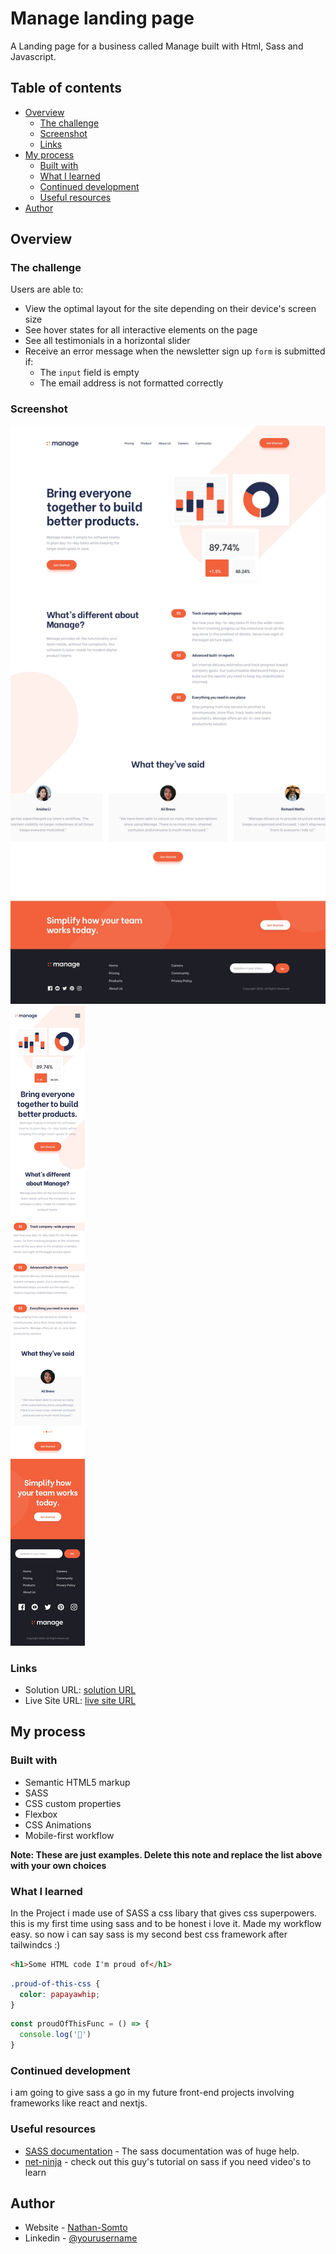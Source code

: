 #  Manage landing page
 A Landing page for a business called Manage built with Html, Sass and Javascript.

## Table of contents

- [Overview](#overview)
  - [The challenge](#the-challenge)
  - [Screenshot](#screenshot)
  - [Links](#links)
- [My process](#my-process)
  - [Built with](#built-with)
  - [What I learned](#what-i-learned)
  - [Continued development](#continued-development)
  - [Useful resources](#useful-resources)
- [Author](#author)



## Overview

### The challenge

Users are able to:

- View the optimal layout for the site depending on their device's screen size
- See hover states for all interactive elements on the page
- See all testimonials in a horizontal slider
- Receive an error message when the newsletter sign up `form` is submitted if:
  - The `input` field is empty
  - The email address is not formatted correctly

### Screenshot

![desktop screen](./design/desktop-design.jpg)
![mobile screen](./design/mobile-design.jpg)



### Links

- Solution URL: [ solution URL ](https://your-solution-url.com)
- Live Site URL: [ live site URL](https://your-live-site-url.com)

## My process

### Built with

- Semantic HTML5 markup
- SASS
- CSS custom properties
- Flexbox 
- CSS Animations
- Mobile-first workflow

**Note: These are just examples. Delete this note and replace the list above with your own choices**

### What I learned

In the Project i made use of SASS a css libary  that gives css superpowers. this is my first time using sass and to be honest i love it.
Made my workflow easy. so now i can say sass is my second best css framework after tailwindcs  :)

```html
<h1>Some HTML code I'm proud of</h1>
```
```css
.proud-of-this-css {
  color: papayawhip;
}
```
```js
const proudOfThisFunc = () => {
  console.log('🎉')
}
```



### Continued development

i am  going to give sass a go in my future front-end projects involving frameworks like react and nextjs.
### Useful resources

- [SASS documentation](https://www.example.com) - The sass documentation was of huge help.
- [net-ninja](https://www.example.com) - check out this guy's tutorial on sass if you need  video's  to learn 

## Author

- Website - [Nathan-Somto](https://www.your-site.com)
- Linkedin - [@yourusername](https://www.twitter.com/yourusername)



